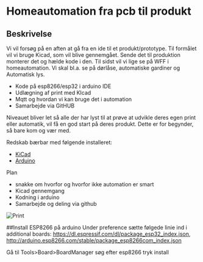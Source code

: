 # Homeautomation fra pcb til produkt

## Beskrivelse

Vi vil forsøg på en aften at gå fra en ide til et produkt/prototype. Til formålet vil vi bruge Kicad, som vil blive gennemgået. Sende det til produktion monterer det og hælde kode i den. Til sidst vil vi lige se på WFF i homeautomation. Vi skal bl.a. se på dørlåse, automatiske gardiner og Automatisk lys.

* Kode på esp8266/esp32 i arduino IDE
* Udlægning af print med KIcad
* Mqtt og hvordan vi kan bruge det i automation
* Samarbejde via GitHUB

Niveauet bliver let så alle der har lyst til at prøve at udvikle deres egen print eller automatik, vil få en god start på deres produkt. Dette er for begynder, så bare kom og vær med.

Redskab bærbar med følgende installeret:
* [KiCad](https://kicad-pcb.org/download/)
* [Arduino](https://www.arduino.cc/)



Plan

* snakke om hvorfor og hvorfor ikke automation er smart
* Kicad gennemgang
* Kodning i arduino
* Samarbejde og deling via github

![Print](https://github.com/gert-lauritsen/IdaDemo/blob/master/pcbimage.jpg)

##Install ESP8266 på arduino
Under preference sætte følgede linie ind i additional boards:
https://dl.espressif.com/dl/package_esp32_index.json, http://arduino.esp8266.com/stable/package_esp8266com_index.json

Gå til Tools>Board>BoardManager søg efter esp8266 tryk install